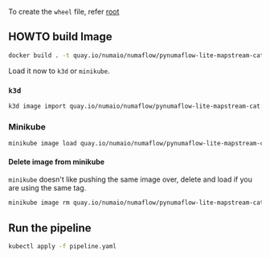 To create the `wheel` file, refer [root](../../README.md)

## HOWTO build Image

```bash
docker build . -t quay.io/numaio/numaflow/pynumaflow-lite-mapstream-cat:v2 --load
```

Load it now to `k3d` or `minikube`.

### `k3d`

```bash
k3d image import quay.io/numaio/numaflow/pynumaflow-lite-mapstream-cat:v2
```

### Minikube

```bash
minikube image load quay.io/numaio/numaflow/pynumaflow-lite-mapstream-cat:v2
```

#### Delete image from minikube

`minikube` doesn't like pushing the same image over, delete and load if you are using
the same tag.

```bash
minikube image rm quay.io/numaio/numaflow/pynumaflow-lite-mapstream-cat:v2
```

## Run the pipeline

```bash
kubectl apply -f pipeline.yaml
```

